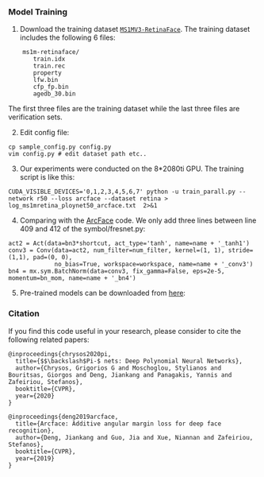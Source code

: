 ### Model Training

1. Download the training dataset [`MS1MV3-RetinaFace`](https://ibug.doc.ic.ac.uk/resources/lightweight-face-recognition-challenge-workshop/).
The training dataset includes the following 6 files:

```Shell
    ms1m-retinaface/
       train.idx
       train.rec
       property
       lfw.bin
       cfp_fp.bin
       agedb_30.bin
```

The first three files are the training dataset while the last three files are verification sets.

2. Edit config file:
```Shell
cp sample_config.py config.py
vim config.py # edit dataset path etc..
```

3. Our experiments were conducted on the 8*2080ti GPU. The training script is like this:

```Shell
CUDA_VISIBLE_DEVICES='0,1,2,3,4,5,6,7' python -u train_parall.py --network r50 --loss arcface --dataset retina > log_ms1mretina_ploynet50_arcface.txt  2>&1 
```

4. Comparing with the [ArcFace](https://github.com/deepinsight/insightface/tree/master/recognition) code. We only add three lines between line 409 and 412 of the symbol/fresnet.py:

```Shell
act2 = Act(data=bn3*shortcut, act_type='tanh', name=name + '_tanh1')
conv3 = Conv(data=act2, num_filter=num_filter, kernel=(1, 1), stride=(1,1), pad=(0, 0),
             no_bias=True, workspace=workspace, name=name + '_conv3')
bn4 = mx.sym.BatchNorm(data=conv3, fix_gamma=False, eps=2e-5, momentum=bn_mom, name=name + '_bn4')
```
5. Pre-trained models can be downloaded from [here](https://www.dropbox.com/sh/0kh42qinncf73q9/AAA9J2mAewa48P-xXsIPOAdia?dl=0):

### Citation

If you find this code useful in your research, please consider to cite the following related papers:

```
@inproceedings{chrysos2020pi,
  title={$$\backslash$Pi-$ nets: Deep Polynomial Neural Networks},
  author={Chrysos, Grigorios G and Moschoglou, Stylianos and Bouritsas, Giorgos and Deng, Jiankang and Panagakis, Yannis and Zafeiriou, Stefanos},
  booktitle={CVPR},
  year={2020}
}

@inproceedings{deng2019arcface,
  title={Arcface: Additive angular margin loss for deep face recognition},
  author={Deng, Jiankang and Guo, Jia and Xue, Niannan and Zafeiriou, Stefanos},
  booktitle={CVPR},
  year={2019}
}
```

